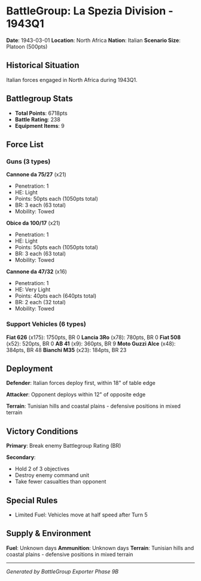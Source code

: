 # BattleGroup: La Spezia Division - 1943Q1

**Date**: 1943-03-01
**Location**: North Africa
**Nation**: Italian
**Scenario Size**: Platoon (500pts)

## Historical Situation

Italian forces engaged in North Africa during 1943Q1.

## Battlegroup Stats

- **Total Points**: 6718pts
- **Battle Rating**: 238
- **Equipment Items**: 9

## Force List

### Guns (3 types)

**Cannone da 75/27** (x21)
- Penetration: 1
- HE: Light
- Points: 50pts each (1050pts total)
- BR: 3 each (63 total)
- Mobility: Towed

**Obice da 100/17** (x21)
- Penetration: 1
- HE: Light
- Points: 50pts each (1050pts total)
- BR: 3 each (63 total)
- Mobility: Towed

**Cannone da 47/32** (x16)
- Penetration: 1
- HE: Very Light
- Points: 40pts each (640pts total)
- BR: 2 each (32 total)
- Mobility: Towed

### Support Vehicles (6 types)

**Fiat 626** (x175): 1750pts, BR 0
**Lancia 3Ro** (x78): 780pts, BR 0
**Fiat 508** (x52): 520pts, BR 0
**AB 41** (x9): 360pts, BR 9
**Moto Guzzi Alce** (x48): 384pts, BR 48
**Bianchi M35** (x23): 184pts, BR 23

## Deployment

**Defender**: Italian forces deploy first, within 18" of table edge

**Attacker**: Opponent deploys within 12" of opposite edge

**Terrain**: Tunisian hills and coastal plains - defensive positions in mixed terrain

## Victory Conditions

**Primary**: Break enemy Battlegroup Rating (BR)

**Secondary**:
- Hold 2 of 3 objectives
- Destroy enemy command unit
- Take fewer casualties than opponent

## Special Rules

- Limited Fuel: Vehicles move at half speed after Turn 5

## Supply & Environment

**Fuel**: Unknown days
**Ammunition**: Unknown days
**Terrain**: Tunisian hills and coastal plains - defensive positions in mixed terrain

---

*Generated by BattleGroup Exporter Phase 9B*
